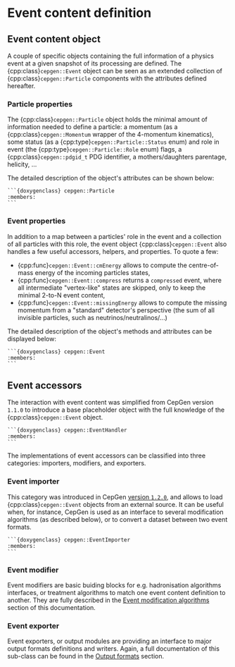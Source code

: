 # Event content definition

## Event content object

A couple of specific objects containing the full information of a physics event at a given snapshot of its processing are defined.
The {cpp:class}`cepgen::Event` object can be seen as an extended collection of {cpp:class}`cepgen::Particle` components with the attributes defined hereafter.

### Particle properties

The {cpp:class}`cepgen::Particle` object holds the minimal amount of information needed to define a particle: a momentum (as a {cpp:class}`cepgen::Momentum` wrapper of the 4-momentum kinematics), some status (as a {cpp:type}`cepgen::Particle::Status` enum) and role in event (the {cpp:type}`cepgen::Particle::Role` enum) flags, a {cpp:class}`cepgen::pdgid_t` PDG identifier, a mothers/daughters parentage, helicity, ...

The detailed description of the object's attributes can be shown below:

````{toggle}
```{doxygenclass} cepgen::Particle
:members:
```
````

### Event properties

In addition to a map between a particles' role in the event and a collection of all particles with this role, the event object {cpp:class}`cepgen::Event` also handles a few useful accessors, helpers, and properties.
To quote a few:

- {cpp:func}`cepgen::Event::cmEnergy` allows to compute the centre-of-mass energy of the incoming particles states,
- {cpp:func}`cepgen::Event::compress` returns a `compressed` event, where all intermediate "vertex-like" states are skipped, only to keep the minimal 2-to-N event content,
- {cpp:func}`cepgen::Event::missingEnergy` allows to compute the missing momentum from a "standard" detector's perspective (the sum of all invisible particles, such as neutrinos/neutralinos/...)

The detailed description of the object's methods and attributes can be displayed below:

````{toggle}
```{doxygenclass} cepgen::Event
:members:
```
````

## Event accessors

The interaction with event content was simplified from CepGen version `1.1.0` to introduce a base placeholder object with the full knowledge of the {cpp:class}`cepgen::Event` object.

````{toggle}
```{doxygenclass} cepgen::EventHandler
:members:
```
````

The implementations of event accessors can be classified into three categories: importers, modifiers, and exporters.

### Event importer

This category was introduced in CepGen [version `1.2.0`](/changelog.md#release-1-2-0), and allows to load {cpp:class}`cepgen::Event` objects from an external source.
It can be useful when, for instance, CepGen is used as an interface to several modification algorithms (as described below), or to convert a dataset between two event formats.

````{toggle}
```{doxygenclass} cepgen::EventImporter
:members:
```
````

### Event modifier

Event modifiers are basic buiding blocks for e.g. hadronisation algorithms interfaces, or treatment algorithms to match one event content definition to another.
They are fully described in the [Event modification algorithms](/event-modifiers.md) section of this documentation.

### Event exporter

Event exporters, or output modules are providing an interface to major output formats definitions and writers.
Again, a full documentation of this sub-class can be found in the [Output formats](/output-formats.md) section.
